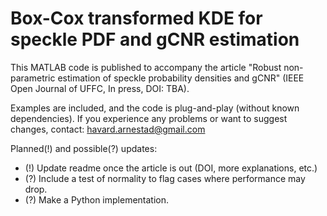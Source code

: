 # Box-Cox transformed KDE for speckle PDF and gCNR estimation
 This MATLAB code is published to accompany the article "Robust non-parametric estimation of speckle probability densities and gCNR" (IEEE Open Journal of UFFC, In press, DOI: TBA). 

 Examples are included, and the code is plug-and-play (without known dependencies). If you experience any problems or want to suggest changes, contact: havard.arnestad@gmail.com

 Planned(!) and possible(?) updates:
 - (!) Update readme once the article is out (DOI, more explanations, etc.)
 - (?) Include a test of normality to flag cases where performance may drop.
 - (?) Make a Python implementation.
 
